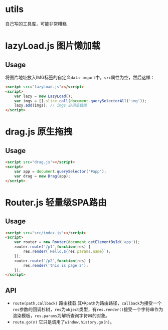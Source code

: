 # utils
自己写的工具库，可能非常糟糕

# lazyLoad.js 图片懒加载
## Usage
将图片地址放入IMG标签的自定义`data-imgurl`中，`src`属性为空，然后这样：
```html
<script src="lazyLoad.js"></script>
<script>
    var lazy = new LazyLoad();
    var imgs = [].slice.call(document.querySelectorAll('img'));
    lazy.add(imgs); // imgs 必须是数组
</script>
```

# drag.js 原生拖拽
## Usage
```html
<script src="drag.js"></script>
<script>
    var app = document.querySelector('#app');
    var drag = new Drag(app);
</script>
```

# Router.js 轻量级SPA路由
## Usage
```html
<script src="src/index.js"></script>
<script>
    var router = new Router(document.getElementById('app'));
    router.route('/p1',function(res) {
        res.render(`Hello,${res.params.name}`);
    });
    router.route('/p2',function(res) {
        res.render('this is page 2');
    });
</script>
```

## API
* `route(path,callback)` 路由挂载
其中`path`为路由路径，`callback`为接受一个`res`参数的回调杉树，`res`为`object`类型，有`res.render()`接受一个字符串作为渲染模板，`res.params`为解析查询字符串的对象。
* `route.go(n)` 
它只是调用了`window.history.go(n)`。